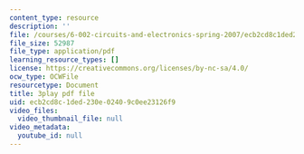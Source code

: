 ```yaml
---
content_type: resource
description: ''
file: /courses/6-002-circuits-and-electronics-spring-2007/ecb2cd8c1ded230e02409c0ee23126f9_JqvKtMNz3RQ.pdf
file_size: 52987
file_type: application/pdf
learning_resource_types: []
license: https://creativecommons.org/licenses/by-nc-sa/4.0/
ocw_type: OCWFile
resourcetype: Document
title: 3play pdf file
uid: ecb2cd8c-1ded-230e-0240-9c0ee23126f9
video_files:
  video_thumbnail_file: null
video_metadata:
  youtube_id: null
---
```

